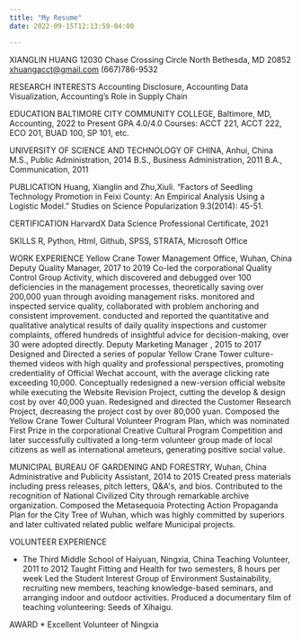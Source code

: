 ```yaml
---
title: "My Resume"
date: 2022-09-15T12:13:59-04:00

---
```





XIANGLIN HUANG
12030 Chase Crossing Circle
North Bethesda, MD 20852 
xhuangacct@gmail.com 
 (667)786-9532

RESEARCH INTERESTS
Accounting Disclosure, Accounting Data Visualization, Accounting’s Role in Supply Chain

EDUCATION
BALTIMORE CITY COMMUNITY COLLEGE, Baltimore, MD, 
Accounting, 2022 to Present
GPA 4.0/4.0 
Courses: ACCT 221, ACCT 222, ECO 201, BUAD 100, SP 101, etc.

UNIVERSITY OF SCIENCE AND TECHNOLOGY OF CHINA, Anhui, China
M.S., Public Administration, 2014
B.S., Business Administration, 2011
B.A., Communication, 2011	

PUBLICATION
	Huang, Xianglin and Zhu,Xiuli. “Factors of Seedling Technology Promotion in Feixi County: An Empirical Analysis Using a Logistic Model.” Studies on Science Popularization 9.3(2014): 45-51.
	
CERTIFICATION
	HarvardX Data Science Professional Certificate, 2021

SKILLS
	R, Python, Html, Github, SPSS, STRATA, Microsoft Office

WORK  EXPERIENCE
	Yellow Crane Tower Management Office, Wuhan, China
Deputy Quality Manager, 2017 to 2019
Co-led the corporational Quality Control Group Activity, which discovered and debugged over 100 deficiencies in the management processes, theoretically saving over 200,000 yuan through avoiding management risks.
monitored and inspected service quality, collaborated with problem anchoring and consistent improvement.
conducted and reported the quantitative and qualitative analytical results of daily quality inspections and customer complaints, offered hundreds of insightful advice for decision-making, over 30 were adopted directly.
Deputy Marketing Manager , 2015 to 2017
Designed and Directed a series of popular Yellow Crane Tower culture-themed videos with high quality and professional perspectives, promoting credentiality of Official Wechat account, with the average clicking rate exceeding 10,000.
Conceptually redesigned a new-version official website while executing the Website Revision Project, cutting the develop & design cost by over 40,000 yuan.
Redesigned and directed the Customer Research Project, decreasing the project cost by over 80,000 yuan.
Composed the Yellow Crane Tower Cultural Volunteer Program Plan, which was nominated First Prize in the corporational Creative Cultural Program Competition and later successfully cultivated a long-term volunteer group made of  local citizens as well as international ameteurs, generating positive social value.

MUNICIPAL BUREAU OF GARDENING AND FORESTRY, Wuhan, China
Administrative and Publicity Assistant, 2014 to 2015
Created press materials including press releases, pitch letters, Q&A's, and bios.
Contributed to the recognition of National Civilized City through remarkable archive organization.
Composed the Metasequoia Protecting Action Propaganda Plan for the City Tree of Wuhan, which was highly committed by superiors and later cultivated related public welfare Municipal projects.

VOLUNTEER EXPERIENCE
* The Third Middle School of Haiyuan, Ningxia, China
    Teaching Volunteer, 2011 to 2012 
    Taught Fitting and Health for two semesters, 8 hours per week
    Led the Student Interest Group of Environment Sustainability, recruiting new members, teaching knowledge-based seminars, and arranging indoor and outdoor activities.
    Produced a documentary film of teaching volunteering: Seeds of Xihaigu.

AWARD
	* Excellent Volunteer of Ningxia
	

